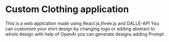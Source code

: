 # Custom Clothing application

This is a web applcation made using React.js,three.js and DALLE-API 
You can customize your shirt design by changing logo or adding abstract to whole design with help of OpenAi you can generate
designs adding Prompt
